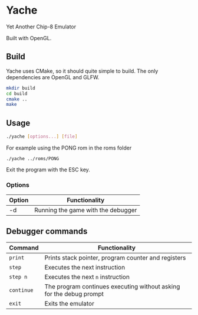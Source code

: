 # Yache

Yet Another Chip-8 Emulator

Built with OpenGL.

## Build

Yache uses CMake, so it should quite simple to build.
The only dependencies are OpenGL and GLFW.

```bash
mkdir build
cd build
cmake ..
make
```

## Usage

```bash
./yache [options...] [file]
```

For example using the PONG rom in the roms folder

```
./yache ../roms/PONG
```

Exit the program with the ESC key.

### Options

| Option | Functionality                      |
|--------|------------------------------------|
| -d     | Running the game with the debugger |

## Debugger commands

| Command| Functionality
|--------|------------------------------------|
| `print`| Prints stack pointer, program counter and registers |
| `step` | Executes the next instruction      |
| `step n`| Executes the next `n` instruction |
| `continue`| The program continues executing without asking for the debug prompt|
| `exit` | Exits the emulator                 |